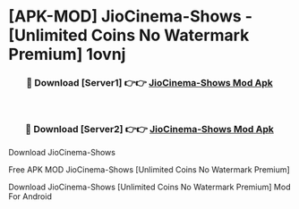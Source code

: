 # [APK-MOD] JioCinema-Shows - [Unlimited Coins No Watermark Premium] 1ovnj



<div align="center">
<h3>🔴 Download [Server1] 👉👉 <a href="https://momento.my/?title=JioCinema-Shows">JioCinema-Shows Mod Apk</a></h3><br>

<h3>🔴 Download [Server2] 👉👉 <a href="https://momento.my/?title=JioCinema-Shows">JioCinema-Shows Mod Apk</a></h3>
</div>



Download JioCinema-Shows 

Free APK MOD JioCinema-Shows [Unlimited Coins No Watermark Premium]

Download JioCinema-Shows [Unlimited Coins No Watermark Premium] Mod For Android
